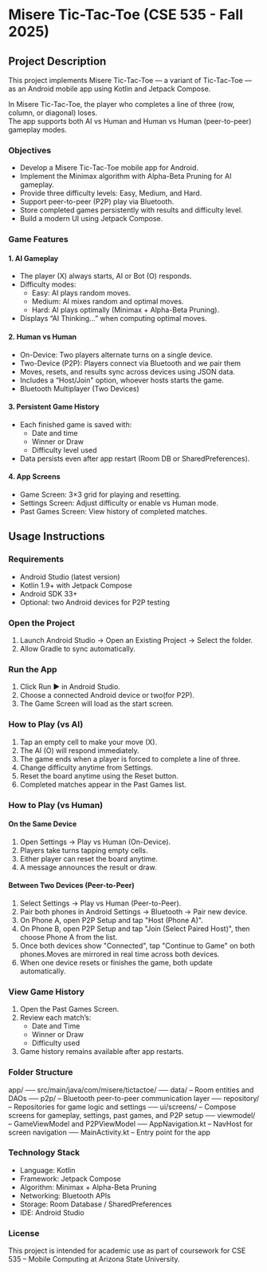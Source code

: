 # Misere Tic-Tac-Toe (CSE 535 - Fall 2025)

## Project Description

This project implements Misere Tic-Tac-Toe — a variant of Tic-Tac-Toe — as an Android mobile app using Kotlin and Jetpack Compose.

In Misere Tic-Tac-Toe, the player who completes a line of three (row, column, or diagonal) loses.  
The app supports both AI vs Human and Human vs Human (peer-to-peer) gameplay modes.

### Objectives
- Develop a Misere Tic-Tac-Toe mobile app for Android.
- Implement the Minimax algorithm with Alpha-Beta Pruning for AI gameplay.
- Provide three difficulty levels: Easy, Medium, and Hard.
- Support peer-to-peer (P2P) play via Bluetooth.
- Store completed games persistently with results and difficulty level.
- Build a modern UI using Jetpack Compose.

### Game Features

#### 1. AI Gameplay
- The player (X) always starts, AI or Bot (O) responds.
- Difficulty modes:
  - Easy: AI plays random moves.
  - Medium: AI mixes random and optimal moves.
  - Hard: AI plays optimally (Minimax + Alpha-Beta Pruning).
- Displays “AI Thinking…” when computing optimal moves.

#### 2. Human vs Human
- On-Device: Two players alternate turns on a single device.
- Two-Device (P2P): Players connect via Bluetooth and we pair them
- Moves, resets, and results sync across devices using JSON data.
- Includes a “Host/Join" option, whoever hosts starts the game.
- Bluetooth Multiplayer (Two Devices)

#### 3. Persistent Game History
- Each finished game is saved with:
  - Date and time
  - Winner or Draw
  - Difficulty level used
- Data persists even after app restart (Room DB or SharedPreferences).

#### 4. App Screens
- Game Screen: 3×3 grid for playing and resetting.
- Settings Screen: Adjust difficulty or enable vs Human mode.
- Past Games Screen: View history of completed matches.


## Usage Instructions

### Requirements
- Android Studio (latest version)
- Kotlin 1.9+ with Jetpack Compose
- Android SDK 33+
- Optional: two Android devices for P2P testing

### Open the Project
1. Launch Android Studio → Open an Existing Project → Select the folder.  
2. Allow Gradle to sync automatically.

### Run the App
1. Click Run ▶ in Android Studio.  
2. Choose a connected Android device or two(for P2P).  
3. The Game Screen will load as the start screen.

### How to Play (vs AI)
1. Tap an empty cell to make your move (X).  
2. The AI (O) will respond immediately.  
3. The game ends when a player is forced to complete a line of three.  
4. Change difficulty anytime from Settings.  
5. Reset the board anytime using the Reset button.  
6. Completed matches appear in the Past Games list.

### How to Play (vs Human)

#### On the Same Device
1. Open Settings → Play vs Human (On-Device).  
2. Players take turns tapping empty cells.  
3. Either player can reset the board anytime.  
4. A message announces the result or draw.

#### Between Two Devices (Peer-to-Peer)
1. Select Settings → Play vs Human (Peer-to-Peer).  
2. Pair both phones in Android Settings → Bluetooth → Pair new device.
3. On Phone A, open P2P Setup and tap "Host (Phone A)".
4. On Phone B, open P2P Setup and tap "Join (Select Paired Host)", then choose Phone A from the list.  
5. Once both devices show "Connected", tap "Continue to Game" on both phones.Moves are mirrored in real time across both devices.  
6. When one device resets or finishes the game, both update automatically.

### View Game History
1. Open the Past Games Screen.  
2. Review each match’s:
   - Date and Time  
   - Winner or Draw  
   - Difficulty used  
3. Game history remains available after app restarts.


### Folder Structure
app/
── src/main/java/com/misere/tictactoe/
── data/ – Room entities and DAOs
── p2p/ – Bluetooth peer-to-peer communication layer
── repository/ – Repositories for game logic and settings
── ui/screens/ – Compose screens for gameplay, settings, past games, and P2P setup
── viewmodel/ – GameViewModel and P2PViewModel
── AppNavigation.kt – NavHost for screen navigation
── MainActivity.kt – Entry point for the app

### Technology Stack
- Language: Kotlin  
- Framework: Jetpack Compose  
- Algorithm: Minimax + Alpha-Beta Pruning  
- Networking: Bluetooth APIs  
- Storage: Room Database / SharedPreferences  
- IDE: Android Studio


### License
This project is intended for academic use as part of coursework for CSE 535 – Mobile Computing at Arizona State University.
